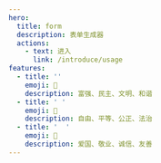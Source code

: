 ```yaml
---
hero:
  title: form
  description: 表单生成器
  actions:
    - text: 进入
      link: /introduce/usage
features:
  - title: ''
    emoji: 💎
    description: 富强、民主、文明、和谐
  - title: ' '
    emoji: 🌈
    description: 自由、平等、公正、法治
  - title: '  '
    emoji: 🚀
    description: 爱国、敬业、诚信、友善
---
```

